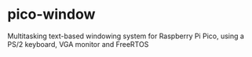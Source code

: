 # pico-window
Multitasking text-based windowing system for Raspberry Pi Pico, using a PS/2 keyboard, VGA monitor and FreeRTOS
